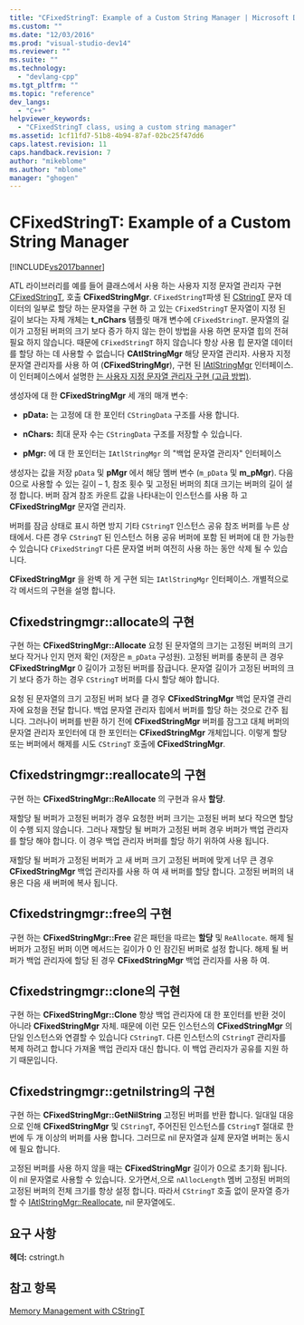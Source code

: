 ```yaml
---
title: "CFixedStringT: Example of a Custom String Manager | Microsoft Docs"
ms.custom: ""
ms.date: "12/03/2016"
ms.prod: "visual-studio-dev14"
ms.reviewer: ""
ms.suite: ""
ms.technology: 
  - "devlang-cpp"
ms.tgt_pltfrm: ""
ms.topic: "reference"
dev_langs: 
  - "C++"
helpviewer_keywords: 
  - "CFixedStringT class, using a custom string manager"
ms.assetid: 1cf11fd7-51b8-4b94-87af-02bc25f47dd6
caps.latest.revision: 11
caps.handback.revision: 7
author: "mikeblome"
ms.author: "mblome"
manager: "ghogen"
---
```

# CFixedStringT: Example of a Custom String Manager
[!INCLUDE[vs2017banner](../assembler/inline/includes/vs2017banner.md)]

ATL 라이브러리를 예를 들어 클래스에서 사용 하는 사용자 지정 문자열 관리자 구현  [CFixedStringT](../atl-mfc-shared/reference/cfixedstringt-class.md), 호출  **CFixedStringMgr**.  `CFixedStringT`파생 된  [CStringT](../atl-mfc-shared/reference/cstringt-class.md) 문자 데이터의 일부로 할당 하는 문자열을 구현 하 고 있는 `CFixedStringT` 문자열이 지정 된 길이 보다는 자체 개체는  **t\_nChars** 템플릿 매개 변수에 `CFixedStringT`.  문자열의 길이가 고정된 버퍼의 크기 보다 증가 하지 않는 한이 방법을 사용 하면 문자열 힙의 전혀 필요 하지 않습니다.  때문에 `CFixedStringT` 하지 않습니다 항상 사용 힙 문자열 데이터를 할당 하는 데 사용할 수 없습니다  **CAtlStringMgr** 해당 문자열 관리자.  사용자 지정 문자열 관리자를 사용 하 여 \(**CFixedStringMgr**\), 구현 된  [IAtlStringMgr](../atl-mfc-shared/reference/iatlstringmgr-class.md) 인터페이스.  이 인터페이스에서 설명한  [는 사용자 지정 문자열 관리자 구현 \(고급 방법\)](../atl-mfc-shared/implementation-of-a-custom-string-manager-advanced-method.md).  
  
 생성자에 대 한  **CFixedStringMgr** 세 개의 매개 변수:  
  
-   **pData:** 는 고정에 대 한 포인터 `CStringData` 구조를 사용 합니다.  
  
-   **nChars:** 최대 문자 수는 `CStringData` 구조를 저장할 수 있습니다.  
  
-   **pMgr:**  에 대 한 포인터는 `IAtlStringMgr` 의 "백업 문자열 관리자" 인터페이스  
  
 생성자는 값을 저장 `pData` 및  **pMgr** 에서 해당 멤버 변수 \(`m_pData` 및  **m\_pMgr**\).  다음 0으로 사용할 수 있는 길이 – 1, 참조 횟수 및 고정된 버퍼의 최대 크기는 버퍼의 길이 설정 합니다.  버퍼 잠겨 참조 카운트 값을 나타내는이 인스턴스를 사용 하 고  **CFixedStringMgr** 문자열 관리자.  
  
 버퍼를 잠금 상태로 표시 하면 방지 기타 `CStringT` 인스턴스 공유 참조 버퍼를 누른 상태에서.  다른 경우 `CStringT` 된 인스턴스 허용 공유 버퍼에 포함 된 버퍼에 대 한 가능한 수 있습니다 `CFixedStringT` 다른 문자열 버퍼 여전히 사용 하는 동안 삭제 될 수 있습니다.  
  
 **CFixedStringMgr** 을 완벽 하 게 구현 되는 `IAtlStringMgr` 인터페이스.  개별적으로 각 메서드의 구현을 설명 합니다.  
  
## Cfixedstringmgr::allocate의 구현  
 구현 하는  **CFixedStringMgr::Allocate** 요청 된 문자열의 크기는 고정된 버퍼의 크기 보다 작거나 인지 먼저 확인 \(저장은 `m_pData` 구성원\).  고정된 버퍼를 충분히 큰 경우  **CFixedStringMgr** 0 길이가 고정된 버퍼를 잠급니다.  문자열 길이가 고정된 버퍼의 크기 보다 증가 하는 경우 `CStringT` 버퍼를 다시 할당 해야 합니다.  
  
 요청 된 문자열의 크기 고정된 버퍼 보다 클 경우  **CFixedStringMgr** 백업 문자열 관리자에 요청을 전달 합니다.  백업 문자열 관리자 힙에서 버퍼를 할당 하는 것으로 간주 됩니다.  그러나이 버퍼를 반환 하기 전에  **CFixedStringMgr** 버퍼를 잠그고 대체 버퍼의 문자열 관리자 포인터에 대 한 포인터는  **CFixedStringMgr** 개체입니다.  이렇게 할당 또는 버퍼에서 해제를 시도 `CStringT` 호출에  **CFixedStringMgr**.  
  
## Cfixedstringmgr::reallocate의 구현  
 구현 하는  **CFixedStringMgr::ReAllocate** 의 구현과 유사  **할당**.  
  
 재할당 될 버퍼가 고정된 버퍼가 경우 요청한 버퍼 크기는 고정된 버퍼 보다 작으면 할당이 수행 되지 않습니다.  그러나 재할당 될 버퍼가 고정된 버퍼 경우 버퍼가 백업 관리자를 할당 해야 합니다.  이 경우 백업 관리자 버퍼를 할당 하기 위하여 사용 됩니다.  
  
 재할당 될 버퍼가 고정된 버퍼가 고 새 버퍼 크기 고정된 버퍼에 맞게 너무 큰 경우  **CFixedStringMgr** 백업 관리자를 사용 하 여 새 버퍼를 할당 합니다.  고정된 버퍼의 내용은 다음 새 버퍼에 복사 됩니다.  
  
## Cfixedstringmgr::free의 구현  
 구현 하는  **CFixedStringMgr::Free** 같은 패턴을 따르는  **할당** 및 `ReAllocate`.  해제 될 버퍼가 고정된 버퍼 이면 메서드는 길이가 0 인 잠긴된 버퍼로 설정 합니다.  해제 될 버퍼가 백업 관리자에 할당 된 경우  **CFixedStringMgr** 백업 관리자를 사용 하 여.  
  
## Cfixedstringmgr::clone의 구현  
 구현 하는  **CFixedStringMgr::Clone** 항상 백업 관리자에 대 한 포인터를 반환 것이 아니라  **CFixedStringMgr** 자체.  때문에 이런 모든 인스턴스의  **CFixedStringMgr** 의 단일 인스턴스와 연결할 수 있습니다 `CStringT`.  다른 인스턴스의 `CStringT` 관리자를 복제 하려고 합니다 가져올 백업 관리자 대신 합니다.  이 백업 관리자가 공유를 지원 하기 때문입니다.  
  
## Cfixedstringmgr::getnilstring의 구현  
 구현 하는  **CFixedStringMgr::GetNilString** 고정된 버퍼를 반환 합니다.  일대일 대응으로 인해  **CFixedStringMgr** 및 `CStringT`, 주어진된 인스턴스를 `CStringT` 절대로 한 번에 두 개 이상의 버퍼를 사용 합니다.  그러므로 nil 문자열과 실제 문자열 버퍼는 동시에 필요 합니다.  
  
 고정된 버퍼를 사용 하지 않을 때는  **CFixedStringMgr** 길이가 0으로 초기화 됩니다.  이 nil 문자열로 사용할 수 있습니다.  오가면서,으로 `nAllocLength` 멤버 고정된 버퍼의 고정된 버퍼의 전체 크기를 항상 설정 합니다.  따라서 `CStringT` 호출 없이 문자열 증가할 수  [IAtlStringMgr::Reallocate](../Topic/IAtlStringMgr::Reallocate.md), nil 문자열에도.  
  
## 요구 사항  
 **헤더:** cstringt.h  
  
## 참고 항목  
 [Memory Management with CStringT](../atl-mfc-shared/memory-management-with-cstringt.md)